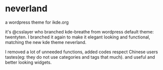 neverland
===========

a wordpress theme  for ikde.org

it's @csslayer who branched kde-breathe from wordpress default theme: twentyten. I branched it again to make it elegant looking and functional, matching the new kde theme neverland.

I removed a lot of unneeded functions, added codes respect Chinese users tastes(eg: they do not use categories and tags that much). and useful and better looking widgets.
